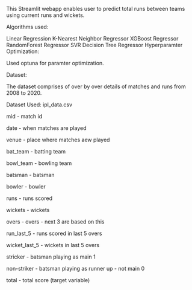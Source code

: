 This Streamlit webapp enables user to predict total runs between teams using current runs and wickets.

Algorithms used:

Linear Regression
K-Nearest Neighbor Regressor
XGBoost Regressor
RandomForest Regressor
SVR
Decision Tree Regressor
Hyperparamter Optimization:

Used optuna for paramter optimization.

Dataset:

The dataset comprises of over by over details of matches and runs from 2008 to 2020.

Dataset Used: ipl_data.csv

mid - match id

date - when matches are played

venue - place where matches aew played

bat_team - batting team

bowl_team - bowling team

batsman - batsman

bowler - bowler

runs - runs scored

wickets - wickets

overs - overs - next 3 are based on this

run_last_5 - runs scored in last 5 overs

wicket_last_5 - wickets in last 5 overs

stricker - batsman playing as main 1

non-striker - batsman playing as runner up - not main 0

total - total score (target variable)

